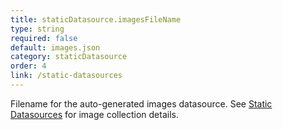 ```yaml
---
title: staticDatasource.imagesFileName
type: string
required: false
default: images.json
category: staticDatasource
order: 4
link: /static-datasources
---
```


Filename for the auto-generated images datasource. See [Static Datasources](/static-datasources) for image collection details.

